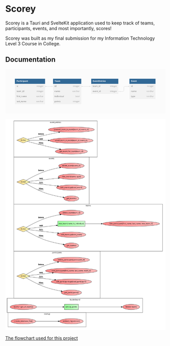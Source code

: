 # Scorey

Scorey is a Tauri and SvelteKit application used to keep track of teams,
participants, events, and most importantly, scores!

Scorey was built as my final submission for my Information Technology Level 3
Course in College.

## Documentation

![The database design for the SQLite database used](./documentation/database_design.png)

![The flowchart for the SQLite database used](./documentation/flowchart.png)

[The flowchart used for this project](./documentation/pseudocode)
